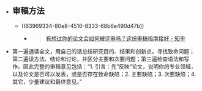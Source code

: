 - ## 审稿方法
	- ((63969334-80e8-4516-8333-68b6e490d47b))
		- >[有想过你的论文会如何被评审吗？这份审稿指南接好 - 知乎](https://zhuanlan.zhihu.com/p/55376471)
- 第一遍通读全文，用自己的话总结研究目的、结果和创新点，寻找致命问题；第二遍读方法、结论和讨论，并区分主要和次要问题；第三遍检查语法和写作。因此完整的审稿意见包括：“1. 引言：先“反映”论文，说明你的专业领域，以及论文是否可以发表，或是否存在致命缺陷；2. 主要缺陷；3. 次要缺陷；4. 其它，少量建议和最终意见。”